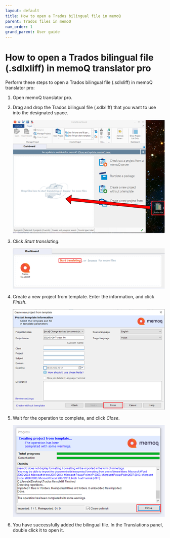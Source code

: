 ```yaml
---
layout: default
title: How to open a Trados bilingual file in memoQ
parent: Trados files in memoQ
nav_order: 1
grand_parent: User guide
---
```


# How to open a Trados bilingual file (.sdlxliff) in memoQ translator pro

Perform these steps to open a Trados bilingual file (.sdlxliff) in memoQ translator pro:

1.	Open memoQ translator pro.
2.	Drag and drop the Trados bilingual file (.sdlxliff) that you want to use into the designated space.

    ![](../../../assets/images/Picture1.png)

3.	Click *Start translating*.

    ![](../../../assets/images/Picture2.png)

4.	Create a new project from template. Enter the information, and click *Finish*.

    ![](../../../assets/images/Picture3.png)

5.	Wait for the operation to complete, and click *Close*.

    ![](../../../assets/images/Picture4.png)

6.	You have successfully added the bilingual file. In the Translations panel, double click it to open it.